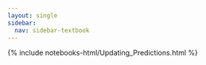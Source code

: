```yaml
---
layout: single
sidebar:
  nav: sidebar-textbook
---
```


{% include notebooks-html/Updating_Predictions.html %}
